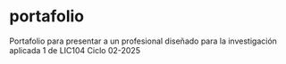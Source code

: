 # portafolio
Portafolio para presentar a un profesional diseñado para la investigación aplicada 1 de LIC104 Ciclo 02-2025

